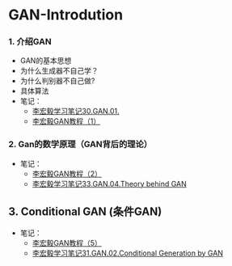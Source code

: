 # GAN-Introdution
### 1. 介绍GAN

- GAN的基本思想
- 为什么生成器不自己学？
- 为什么判别器不自己做?
- 具体算法 
- 笔记：
  + [李宏毅学习笔记30.GAN.01.](https://blog.csdn.net/oldmao_2001/article/details/105887797)
  + [李宏毅GAN教程（1）](https://zhuanlan.zhihu.com/p/57174645)

### 2. Gan的数学原理（GAN背后的理论）

- 笔记：
  + [李宏毅GAN教程（2）](https://zhuanlan.zhihu.com/p/57184819)
  + [李宏毅学习笔记33.GAN.04.Theory behind GAN](https://blog.csdn.net/oldmao_2001/article/details/105918115)

## 3. Conditional GAN (条件GAN)

- 笔记：
  + [李宏毅GAN教程（5）](https://zhuanlan.zhihu.com/p/57308383)
  + [李宏毅学习笔记31.GAN.02.Conditional Generation by GAN](https://blog.csdn.net/oldmao_2001/article/details/105903619)
